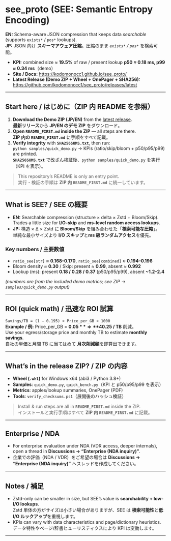 # see_proto (SEE: Semantic Entropy Encoding)

**EN:** Schema-aware JSON compression that keeps data *searchable* (supports `exists*` / `pos*` lookups).  
**JP:** JSON 向け **スキーマアウェア圧縮**。圧縮のまま *`exists*` / `pos*`* を検索可能。

- **KPI:** combined size ≈ **19.5%** of raw / present lookup **p50 ≈ 0.18 ms, p99 ≈ 0.34 ms**（demo）
- **Site / Docs:** https://kodomonocc1.github.io/see_proto/
- **Latest Release (Demo ZIP + Wheel + OnePager + SHA256):**  
  https://github.com/kodomonocc1/see_proto/releases/latest

---

## Start here / はじめに（**ZIP 内 README を参照**）
1. **Download the Demo ZIP (JP/EN)** from the [latest release](https://github.com/kodomonocch1/see_proto/releases/tag/v0.1.0).  
   **最新リリース**から **JP/EN のデモ ZIP** をダウンロード。
2. **Open `README_FIRST.md` inside the ZIP** — all steps are there.  
   **ZIP 内の `README_FIRST.md`** に手順をすべて記載。
3. **Verify integrity** with **`SHA256SUMS.txt`**, then run:  
   `python samples/quick_demo.py` → KPIs (ratio/skip/bloom + p50/p95/p99) are printed.  
   **`SHA256SUMS.txt`** で改ざん検証後、`python samples/quick_demo.py` を実行（KPI を表示）。

> This repository’s README is only an entry point.  
> 実行・検証の手順は **ZIP 内 `README_FIRST.md`** に統一しています。

---

## What is SEE? / SEE の概要
- **EN:** Searchable compression (structure × delta × Zstd + Bloom/Skip).  
  Trades a little size for **I/O-skip** and **ms-level random access lookups**.
- **JP:** 構造 × Δ × Zstd に **Bloom/Skip** を組み合わせた「**検索可能な圧縮**」。  
  単純な最小サイズより **I/O スキップ**と**ms 級ランダムアクセス**を優先。

### Key numbers / 主要数値
- `ratio_see[str]` ≈ **0.168–0.170**, `ratio_see[combined]` ≈ **0.194–0.196**  
- Bloom density ≈ **0.30** / Skip: present ≈ **0.99**, absent ≈ **0.992**  
- Lookup (ms): present **0.18 / 0.28 / 0.37** (p50/p95/p99), absent **~1.2–2.4**

*(numbers are from the included demo metrics; see ZIP → `samples/quick_demo.py` output)*

---

## ROI (quick math) / 迅速な ROI 試算
`Savings/TB = (1 − 0.195) × Price_per_GB × 1000`  
**Example / 例:** Price_per_GB = **$0.05** ⇒ **$40.25 / TB** 削減。  
Use your egress/storage price and monthly TB to estimate **monthly savings**.  
自社の単価と月間 TB に当てはめて **月次削減額**を即算出できます。

---

## What’s in the release ZIP? / ZIP の内容
- **Wheel (`.whl`)** for Windows x64 (abi3 / Python 3.8+)  
- **Samples**: `quick_demo.py`, `quick_bench.py`（KPI と p50/p95/p99 を表示）  
- **Metrics**: apples/lookup summaries, OnePager (PDF)  
- **Tools**: `verify_checksums.ps1`（展開後のハッシュ検証）

> Install & run steps are all in **`README_FIRST.md`** inside the ZIP.  
> インストールと実行手順はすべて **ZIP 内 `README_FIRST.md`** に記載。

---

## Enterprise / NDA
- For enterprise evaluation under NDA (VDR access, deeper internals), open a thread in **Discussions → “Enterprise (NDA inquiry)”**.  
- 企業での評価（NDA / VDR）をご希望の場合は **Discussions → “Enterprise (NDA inquiry)”** へスレッドを作成してください。

---

## Notes / 補足
- Zstd-only can be smaller in size, but SEE’s value is **searchability + low-I/O lookups**.  
  Zstd 単体の方がサイズは小さい場合がありますが、SEE は **検索可能性**と**低 I/O ルックアップ**を重視します。
- KPIs can vary with data characteristics and page/dictionary heuristics.  
  データ特性やページ/辞書ヒューリスティクスにより KPI は変動します。

---
